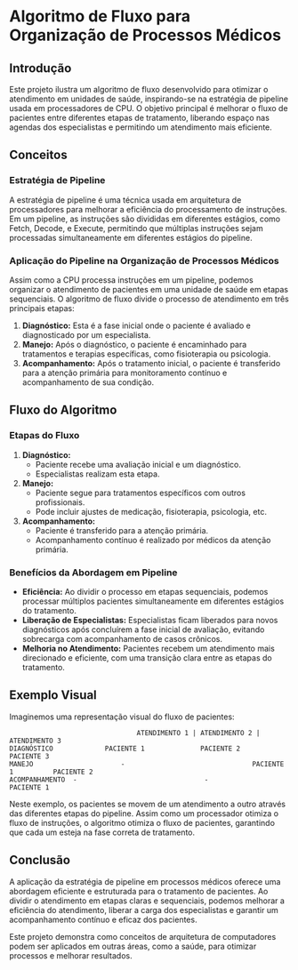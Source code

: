 
# Algoritmo de Fluxo para Organização de Processos Médicos

## Introdução

Este projeto ilustra um algoritmo de fluxo desenvolvido para otimizar o atendimento em unidades de saúde, inspirando-se na estratégia de pipeline usada em processadores de CPU. O objetivo principal é melhorar o fluxo de pacientes entre diferentes etapas de tratamento, liberando espaço nas agendas dos especialistas e permitindo um atendimento mais eficiente.

## Conceitos

### Estratégia de Pipeline

A estratégia de pipeline é uma técnica usada em arquitetura de processadores para melhorar a eficiência do processamento de instruções. Em um pipeline, as instruções são divididas em diferentes estágios, como Fetch, Decode, e Execute, permitindo que múltiplas instruções sejam processadas simultaneamente em diferentes estágios do pipeline.

### Aplicação do Pipeline na Organização de Processos Médicos

Assim como a CPU processa instruções em um pipeline, podemos organizar o atendimento de pacientes em uma unidade de saúde em etapas sequenciais. O algoritmo de fluxo divide o processo de atendimento em três principais etapas:

1. **Diagnóstico:** Esta é a fase inicial onde o paciente é avaliado e diagnosticado por um especialista.
2. **Manejo:** Após o diagnóstico, o paciente é encaminhado para tratamentos e terapias específicas, como fisioterapia ou psicologia.
3. **Acompanhamento:** Após o tratamento inicial, o paciente é transferido para a atenção primária para monitoramento contínuo e acompanhamento de sua condição.

## Fluxo do Algoritmo

### Etapas do Fluxo

1. **Diagnóstico:**
   - Paciente recebe uma avaliação inicial e um diagnóstico.
   - Especialistas realizam esta etapa.
2. **Manejo:**
   - Paciente segue para tratamentos específicos com outros profissionais.
   - Pode incluir ajustes de medicação, fisioterapia, psicologia, etc.
3. **Acompanhamento:**
   - Paciente é transferido para a atenção primária.
   - Acompanhamento contínuo é realizado por médicos da atenção primária.

### Benefícios da Abordagem em Pipeline

- **Eficiência:** Ao dividir o processo em etapas sequenciais, podemos processar múltiplos pacientes simultaneamente em diferentes estágios do tratamento.
- **Liberação de Especialistas:** Especialistas ficam liberados para novos diagnósticos após concluírem a fase inicial de avaliação, evitando sobrecarga com acompanhamento de casos crônicos.
- **Melhoria no Atendimento:** Pacientes recebem um atendimento mais direcionado e eficiente, com uma transição clara entre as etapas do tratamento.

## Exemplo Visual

Imaginemos uma representação visual do fluxo de pacientes:

```
                                ATENDIMENTO 1 | ATENDIMENTO 2 | ATENDIMENTO 3
DIAGNÓSTICO             PACIENTE 1              PACIENTE 2          PACIENTE 3       
MANEJO                      -                                PACIENTE 1          PACIENTE 2
ACOMPANHAMENTO  -                                -                          PACIENTE 1
```

Neste exemplo, os pacientes se movem de um atendimento a outro através das diferentes etapas do pipeline. Assim como um processador otimiza o fluxo de instruções, o algoritmo otimiza o fluxo de pacientes, garantindo que cada um esteja na fase correta de tratamento.

## Conclusão

A aplicação da estratégia de pipeline em processos médicos oferece uma abordagem eficiente e estruturada para o tratamento de pacientes. Ao dividir o atendimento em etapas claras e sequenciais, podemos melhorar a eficiência do atendimento, liberar a carga dos especialistas e garantir um acompanhamento contínuo e eficaz dos pacientes.

Este projeto demonstra como conceitos de arquitetura de computadores podem ser aplicados em outras áreas, como a saúde, para otimizar processos e melhorar resultados.
